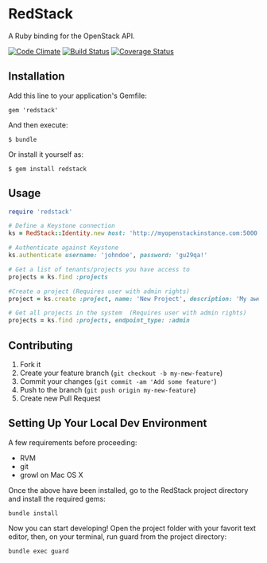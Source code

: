 # RedStack

A Ruby binding for the OpenStack API.

[![Code Climate](https://codeclimate.com/github/relaxdiego/redstack.png)](https://codeclimate.com/github/relaxdiego/redstack)
[![Build Status](https://travis-ci.org/relaxdiego/redstack.png)](https://travis-ci.org/relaxdiego/redstack) 
[![Coverage Status](https://coveralls.io/repos/relaxdiego/redstack/badge.png?branch=develop)](https://coveralls.io/r/relaxdiego/redstack?branch=develop)

## Installation

Add this line to your application's Gemfile:

    gem 'redstack'

And then execute:

    $ bundle

Or install it yourself as:

    $ gem install redstack

## Usage

```ruby
require 'redstack'

# Define a Keystone connection
ks = RedStack::Identity.new host: 'http://myopenstackinstance.com:5000', api_version: 'v2.0'

# Authenticate against Keystone
ks.authenticate username: 'johndoe', password: 'gu29qa!'

# Get a list of tenants/projects you have access to
projects = ks.find :projects

#Create a project (Requires user with admin rights)
project = ks.create :project, name: 'New Project', description: 'My awesome project', enabled: true

# Get all projects in the system  (Requires user with admin rights)
projects = ks.find :projects, endpoint_type: :admin
```

## Contributing

1. Fork it
2. Create your feature branch (`git checkout -b my-new-feature`)
3. Commit your changes (`git commit -am 'Add some feature'`)
4. Push to the branch (`git push origin my-new-feature`)
5. Create new Pull Request

## Setting Up Your Local Dev Environment
A few requirements before proceeding:

* RVM
* git
* growl on Mac OS X

Once the above have been installed, go to the RedStack project directory and install the required gems:

```
bundle install
```

Now you can start developing! Open the project folder with your favorit text editor, then, on your terminal, run guard from the project directory:

```
bundle exec guard
```